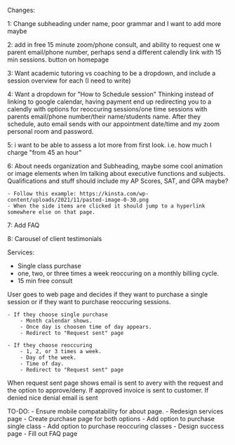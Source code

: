 Changes:

1: Change subheading under name, poor grammar and I want to add more maybe

2: add in free 15 minute zoom/phone consult, and ability to request one w parent email/phone number, perhaps send a different calendly link with 15 min sessions. button on homepage

3: Want academic tutoring vs coaching to be a dropdown, and include a session overview for each (I need to write)

4: Want a dropdown for "How to Schedule session" Thinking instead of linking to google calendar, having payment end up redirecting you to a calendly with options for reoccuring sessions/one time sessions with parents email/phone number/their name/students name. After they schedule, auto email sends with our appointment date/time and my zoom personal room and password.

5: i want to be able to assess a lot more from first look. i.e. how much I charge "from 45 an hour"
 
6: About needs organization and Subheading, maybe some cool animation or image elements when Im talking about executive functions and subjects. Qualifications and stuff should include my AP Scores, SAT, and GPA maybe?

    - Follow this example: https://kinsta.com/wp-content/uploads/2021/11/pasted-image-0-30.png
    - When the side items are clicked it should jump to a hyperlink somewhere else on that page.

7: Add FAQ

8: Carousel of client testimonials


Services:
- Single class purchase
- one, two, or three times a week reoccuring on a monthly billing cycle.
- 15 min free consult


User goes to web page and decides if they want to purchase a single session or if they want to purchase reoccuring sessions.

    - If they choose single purchase
        - Month calendar shows.
        - Once day is choosen time of day appears.
        - Redirect to "Request sent" page

    - If they choose reoccuring
        - 1, 2, or 3 times a week.
        - Day of the week.
        - Time of day.
        - Redirect to "Request sent" page

When request sent page shows email is sent to avery with the request and the option to approve/deny.
If approved invoice is sent to customer.
If denied nice denial email is sent



TO-DO:
    - Ensure mobile compatability for about page.
    - Redesign services page
    - Create purchase page for both options
        - Add option to purchase single class
        - Add option to purchase reoccuring classes
    - Design success page
    - Fill out FAQ page